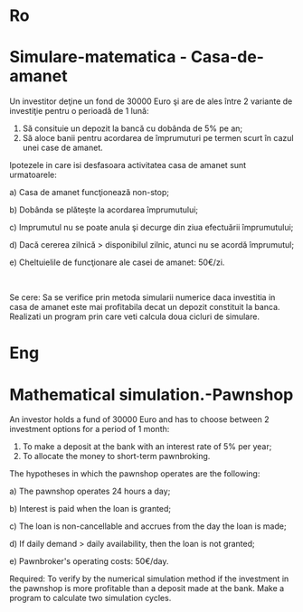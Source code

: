 # Ro
# Simulare-matematica - Casa-de-amanet

 Un investitor deţine un fond de 30000 Euro şi are de ales între 2 variante de investiţie pentru o perioadă de 1 lună:

1)   Să consituie un depozit la bancă cu dobânda de 5% pe an;
2)   Să aloce banii pentru acordarea de împrumuturi pe termen scurt în cazul unei case de amanet.

  Ipotezele in care isi desfasoara activitatea casa de amanet sunt urmatoarele:

a)   Casa de amanet funcţionează non-stop;

b)   Dobânda se plăteşte la acordarea împrumutului;

c)   Imprumutul nu se poate anula şi decurge din ziua efectuării împrumutului;

d)   Dacă cererea zilnică > disponibilul zilnic, atunci nu se acordă împrumutul;

e)   Cheltuielile de funcţionare ale casei de amanet: 50€/zi.

<br>

Se cere: Sa se verifice prin metoda simularii numerice daca investitia in casa de amanet este mai profitabila decat un depozit constituit la banca. Realizati un program prin care veti calcula doua cicluri de simulare.



# Eng
# Mathematical simulation.-Pawnshop

An investor holds a fund of 30000 Euro and has to choose between 2 investment options for a period of 1 month:
  
1) To make a deposit at the bank with an interest rate of 5% per year;
2) To allocate the money to short-term pawnbroking.

The hypotheses in which the pawnshop operates are the following:
   
a) The pawnshop operates 24 hours a day;

b) Interest is paid when the loan is granted;

c) The loan is non-cancellable and accrues from the day the loan is made;

d) If daily demand > daily availability, then the loan is not granted;

e) Pawnbroker's operating costs: 50€/day.


Required:
	To verify by the numerical simulation method if the investment in the pawnshop is more profitable than a deposit made at the bank. Make a program to calculate two simulation cycles.
